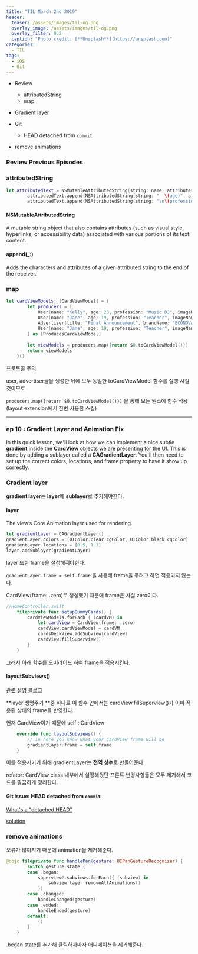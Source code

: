 ```yaml
---
title: "TIL March 2nd 2019"
header:
  teaser: /assets/images/til-og.png
  overlay_image: /assets/images/til-og.png
  overlay_filter: 0.2
  caption: "Photo credit: [**Unsplash**](https://unsplash.com)"
categories:
  - TIL
tags:
  - iOS
  - Git
---
```




- Review
  - attributedString
  - map

- Gradient layer
- Git
  - HEAD detached from `commit`
- remove animations

### Review Previous Episodes

### attributedString

```swift
let attributedText = NSMutableAttributedString(string: name, attributes: [.font: UIFont.systemFont(ofSize: 32, weight: .heavy)])
        attributedText.append(NSAttributedString(string: "  \(age)", attributes: [.font: UIFont.systemFont(ofSize: 24, weight: .bold)]))
        attributedText.append(NSAttributedString(string: "\n\(profession)", attributes: [.font: UIFont.systemFont(ofSize: 20, weight: .bold)]))
```

#### NSMutableAttributedString

A mutable string object that also contains attributes (such as visual style, hyperlinks, or accessibility data) associated with various portions of its text content.



#### append(_:)

Adds the characters and attributes of a given attributed string to the end of the receiver.



### map

```swift
let cardViewModels: [CardViewModel] = {
        let producers = [
            User(name: "Kelly", age: 23, profession: "Music DJ", imageName: "lady5c"),
            User(name: "Jane", age: 19, profession: "Teacher", imageName: "lady4c"),
            Advertiser(title: "Final Announcement", brandName: "ECONOVATION", posterPhotoName: "final_poster"),
            User(name: "Jane", age: 19, profession: "Teacher", imageName: "lady4c")
        ] as [ProducesCardViewModel]
        
        let viewModels = producers.map({return $0.toCardViewModel()})
        return viewModels
    }()
```

프로토콜 주의

user, advertiser들을 생성한 뒤에 모두 동일한 toCardViewModel 함수를 실행 시킬 것이므로

`producers.map({return $0.toCardViewModel()})` 을 통해 모든 원소에 함수 적용 (layout extension에서 한번 사용한 스킬)



---

### ep 10 : Gradient Layer and Animation Fix

In this quick lesson, we'll look at how we can implement a nice subtle **gradient** inside the **CardView** objects we are presenting for the UI.  This is done by adding a sublayer called a **CAGradientLayer**.  You'll then need to set up the correct colors, locations, and frame property to have it show up correctly.



### Gradient layer

**gradient layer**는 **layer**에 **sublayer**로 추가해야한다.

#### layer

The view’s Core Animation layer used for rendering.

```swift
let gradientLayer = CAGradientLayer()
gradientLayer.colors = [UIColor.clear.cgColor, UIColor.black.cgColor]
gradientLayer.locations = [0.5, 1.1]
layer.addSublayer(gradientLayer)
```

layer 또한 frame을 설정해줘야한다.

`gradientLayer.frame = self.frame` 을 사용해 frame을 주려고 하면 적용되지 않는다.

CardView(frame: .zero)로 생성했기 때문에 frame은 사실 zero이다.

```swift
//HomeController.swift
    fileprivate func setupDummyCards() {
        cardViewModels.forEach { (cardVM) in
            let cardView = CardView(frame: .zero)
            cardView.cardViewModel = cardVM
            cardsDeckView.addSubview(cardView)
            cardView.fillSuperview()
        }
    }
```

그래서 아래 함수를 오버라이드 하여 frame을 적용시킨다.



#### layoutSubviews()

[관련 설명 블로그](https://zeddios.tistory.com/359)

**layer 생명주기 **중 하나로 이 함수 안에서는 cardView.fillSuperview()가 이미 적용된 상태의 frame을 반영한다.

현재 CardView이기 때문에 self : CardView

```swift
    override func layoutSubviews() {
        // in here you know what your CardView frame will be
        gradientLayer.frame = self.frame
    }
```

이를 적용시키기 위해 gradientLayer는 **전역 상수**로 만들어준다.



refator: CardView class 내부에서 설정해줬던 프론트 변경사항들은 모두 제거해서 코드를 깔끔하게 정리한다.



#### Git issue: HEAD detached from `commit`

[What's a "detached HEAD"](https://www.git-tower.com/learn/git/faq/detached-head-when-checkout-commit)

[solution](https://stackoverflow.com/questions/7124486/what-to-do-with-commit-made-in-a-detached-head)



### remove animations

오류가 많아지기 때문에 animation을 제거해준다.

```swift
@objc fileprivate func handlePan(gesture: UIPanGestureRecognizer) {
        switch gesture.state {
        case .began:
            superview?.subviews.forEach({ (subview) in
                subview.layer.removeAllAnimations()
            })
        case .changed:
            handleChanged(gesture)
        case .ended:
            handleEnded(gesture)
        default:
            ()
        }
    }
```

.began state를 추가해  클릭하자마자 애니메이션을 제거해준다.